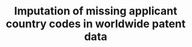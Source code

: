 ---
citation: "\n@article{seliger_imputation_2020,\n\ttitle = {Imputation of missing applicant\
  \ country codes in worldwide patent data},\n\turl = {https://dataverse.harvard.edu/dataset.xhtml?persistentId=doi:10.7910/DVN/XNTL0W},\n\
  \tdoi = {10.7910/DVN/XNTL0W},\n\tabstract = {The file ctry\\_app\\_person.txt contains\
  \ identifiers for patent first filings and the applicant (corresponding to appln\\\
  _id and person\\_id in PATSTAT) a...},\n\tlanguage = {en},\n\turldate = {2021-08-17},\n\
  \tauthor = {Seliger, Florian},\n\tmonth = oct,\n\tyear = {2020},\n\tnote = {type:\
  \ dataset},\n}\n"
code: ' https://github.com/seligerf/Imputation-of-missing-location-information-for-worldwide-patent-data'
cost: None
datasets_and_publications_using_this_dataset: ' https://doi.org/10.1016/j.dib.2020.106615'
description: We present a general method for imputing missing information in the Worldwide
  Patent Statistical Database (PATSTAT) and make the resulting datasets publicly available.
  The PATSTAT database is the de facto standard for academic research using patent
  data. Complete information on patents is essential to obtain an accurate picture
  of technological activities across countries and over time. However, the coverage
  of the database is far from complete. Our data imputation method exploits detailed
  institutional knowledge about the international patent system, and we codify it
  in a SQL algorithm. We provide two datasets related to the imputation of missing
  country codes and missing technology classification. We also release the algorithm
  that can be easily adapted to impute other pieces of information that are missing
  in PATSTAT.
documentation: https://www.sciencedirect.com/science/article/pii/S2352340920314955
doi: https://doi.org/10.7910/DVN/XNTL0W
last_edit: Mon, 19 Jun 2023 16:40:59 GMT
location: https://dataverse.harvard.edu/dataset.xhtml?persistentId=doi:10.7910/DVN/XNTL0W
maintained_by: Contact maintainer through Dataverse
open_access: 'TRUE'
record_creation_timestamp: 08/17/2021, 11:51:42
related_publications: ' https://doi.org/10.1016/j.dib.2020.106615'
shortname: missing_applicant_codes
tags:
- Patents
- Location of applicants
- PATSTAT
- Imputation
terms_of_use: ' CC0 - "Public Domain Dedication" '
title: Imputation of missing applicant country codes in worldwide patent data
uuid: fb46d05b-2bd9-41fc-a739-91b77a2e85d6
versioning: 'FALSE'
---